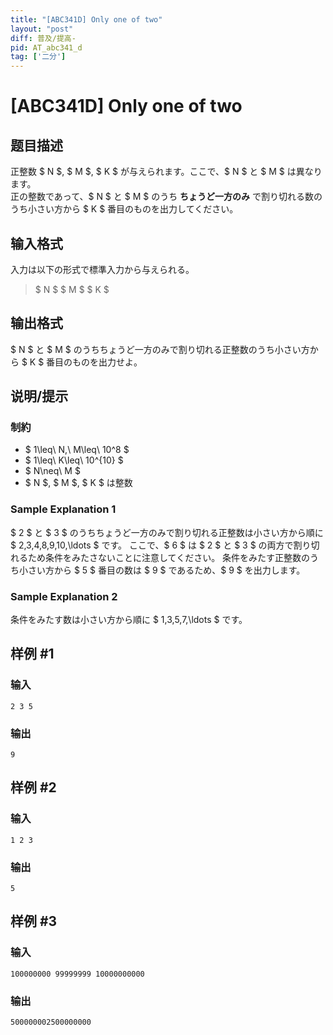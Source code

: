```yaml
---
title: "[ABC341D] Only one of two"
layout: "post"
diff: 普及/提高-
pid: AT_abc341_d
tag: ['二分']
---
```


# [ABC341D] Only one of two

## 题目描述

[problemUrl]: https://atcoder.jp/contests/abc341/tasks/abc341_d

正整数 $ N $, $ M $, $ K $ が与えられます。ここで、$ N $ と $ M $ は異なります。  
正の整数であって、$ N $ と $ M $ のうち **ちょうど一方のみ** で割り切れる数のうち小さい方から $ K $ 番目のものを出力してください。

## 输入格式

入力は以下の形式で標準入力から与えられる。

> $ N $ $ M $ $ K $

## 输出格式

$ N $ と $ M $ のうちちょうど一方のみで割り切れる正整数のうち小さい方から $ K $ 番目のものを出力せよ。

## 说明/提示

### 制約

- $ 1\leq\ N,\ M\leq\ 10^8 $
- $ 1\leq\ K\leq\ 10^{10} $
- $ N\neq\ M $
- $ N $, $ M $, $ K $ は整数

### Sample Explanation 1

$ 2 $ と $ 3 $ のうちちょうど一方のみで割り切れる正整数は小さい方から順に $ 2,3,4,8,9,10,\ldots $ です。 ここで、$ 6 $ は $ 2 $ と $ 3 $ の両方で割り切れるため条件をみたさないことに注意してください。 条件をみたす正整数のうち小さい方から $ 5 $ 番目の数は $ 9 $ であるため、$ 9 $ を出力します。

### Sample Explanation 2

条件をみたす数は小さい方から順に $ 1,3,5,7,\ldots $ です。

## 样例 #1

### 输入

```
2 3 5
```

### 输出

```
9
```

## 样例 #2

### 输入

```
1 2 3
```

### 输出

```
5
```

## 样例 #3

### 输入

```
100000000 99999999 10000000000
```

### 输出

```
500000002500000000
```

